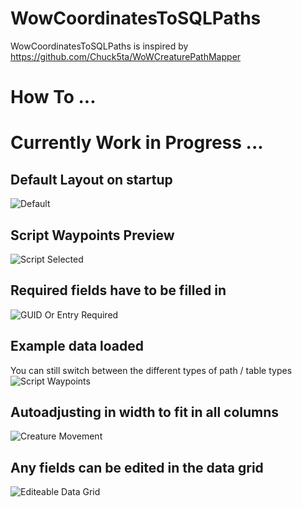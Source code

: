 # WowCoordinatesToSQLPaths
WowCoordinatesToSQLPaths is inspired by https://github.com/Chuck5ta/WoWCreaturePathMapper

# How To ...

# Currently Work in Progress ...

## Default Layout on startup
![Default](https://image.prntscr.com/image/229cb60932814bf18e54cf9e2981aaa0.png)

## Script Waypoints Preview
![Script Selected](https://image.prntscr.com/image/3e9ecfbf3bc14389bb854c780e7ba085.png)

## Required fields have to be filled in
![GUID Or Entry Required](https://image.prntscr.com/image/13537d2abba44f09afc6b15d14edf84c.png)

## Example data loaded
You can still switch between the different types of path / table types
![Script Waypoints](https://image.prntscr.com/image/5a1dde9e434745bab9822bac40f214aa.png)

## Autoadjusting in width to fit in all columns
![Creature Movement](https://image.prntscr.com/image/3e52f1a2a9cb4e919aa5f2ebc3c61f7c.png)

## Any fields can be edited in the data grid
![Editeable Data Grid](https://image.prntscr.com/image/0c706206eccc4acbaf1884e960554de7.png)
